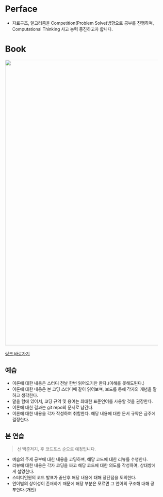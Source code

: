 # Perface

+ 자료구조, 알고리즘을 Competition(Problem Solve)방향으로 공부를 진행하며, Computational Thinking 사고 능력 증진하고자 합니다.

# Book

<img style="-webkit-user-select: none; display: block; margin: auto; padding: env(safe-area-inset-top) env(safe-area-inset-right) env(safe-area-inset-bottom) env(safe-area-inset-left); cursor: zoom-in;" src="http://image.yes24.com/goods/91433923/800x0" width="733" height="941"></img>
</br>
[링크 바로가기](http://www.yes24.com/Product/Goods/91433923)

## 예습
 
+ 이론에 대한 내용은 스터디 전날 한번 읽어오기만 한다.(이해를 못해도된다.)
+ 이론에 대한 내용은 본 코딩 스터디때 같이 읽어보며, 보드를 통해 각자의 개념을 말하고 생각한다.
+ 말을 함에 있어서, 코딩 규약 및 용어는 최대한 표준언어를 사용할 것을 권장한다.
+ 이론에 대한 결과는 git repo의 문서로 남긴다.
+ 이론에 대한 내용을 각자 작성하여 취합한다. 해당 내용에 대한 문서 규약은 금주에 결정한다.

## 본 연습

> 선 백준저지, 후 코드포스 순으로 예정입니다.

- 예습의 주제 공부에 대한 내용을 코딩하며, 해당 코드에 대한 리뷰를 수행한다.
- 리뷰에 대한 내용은 각자 코딩을 짜고 해당 코드에 대한 의도를 작성하여, 상대방에게 설명한다.
- 스터디인원의 코드 발표가 끝난후 해당 내용에 대해 장단점을 토의한다.
- 언어별의 상이성이 존재하기 때문에 해당 부분은 모르면 그 언어의 구조해 대해 공부한다.(개인)
